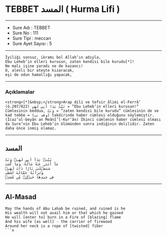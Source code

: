 # TEBBET المسد ( Hurma Lifi ) 
---
- Sure Adı : TEBBET
- Sure No : 111
- Sure Tipi : meccan
- Sure Ayet Sayısı : 5


---

```read
İyiliği sonsuz, ikramı bol Allah’ın adıyla,
Ebu Leheb’in elleri kurusun, zaten kendisi bile kurudu[*]!
Ne malı işine yaradı ne de kazancı!
O, alevli bir ateşte kızaracak,
eşi de odun hamallığı yapacak,
```
---

### Açıklamalar

```read
<strong>[*]&nbsp;</strong>Arap dili ve tefsir âlimi el-Ferrâ’ (ö.207/822) تَبَّتْ يَدَا أَبِي لَهَبٍ = “Ebu Leheb’in elleri kurusun!” Cümlesinin beddua, وَتَبَّ = “zaten kendisi bile kurudu” cümlesinin de ve kad tebbe = (وقد تب) takdirinde haber cümlesi olduğunu söylemiştir. (İcaz’ul-beyân an Meânî’l-Kur’ân) İkinci cümlenin haber cümlesi olması da Sure’nin Ebu Leheb’in ölümünden sonra indiğinin delilidir. Zaten daha önce inmiş olamaz.
```
---
## المسد
```read
تَبَّتۡ يَدَآ أَبِي لَهَبٖ وَتَبَّ
مَآ أَغۡنَىٰ عَنۡهُ مَالُهُۥ وَمَا كَسَبَ
سَيَصۡلَىٰ نَارٗا ذَاتَ لَهَبٖ
وَٱمۡرَأَتُهُۥ حَمَّالَةَ ٱلۡحَطَبِ
فِي جِيدِهَا حَبۡلٞ مِّن مَّسَدِۭ
```
---
## Al-Masad
```read
May the hands of Abu Lahab be ruined, and ruined is he
His wealth will not avail him or that which he gained
He will [enter to] burn in a Fire of [blazing] flame
And his wife [as well] - the carrier of firewood
Around her neck is a rope of [twisted] fiber
```n